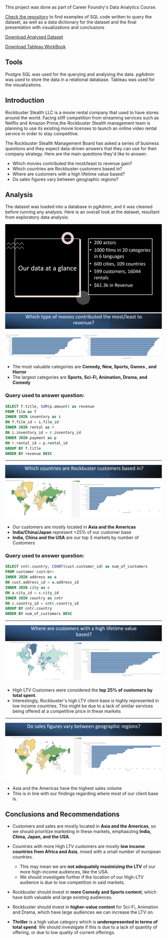 This project was done as part of Career Foundry's Data Analytics Course.

[Check the repository](https://github.com/nunomdmarques/Rockbuster-Stealth-Data-Analysis_Project) to find examples of SQL code written to query the dataset, as well as a data dictionary for the dataset and the final presentation with visualizations and conclusions

[Download Analysed Dataset](http://www.postgresqltutorial.com/wp-content/uploads/2019/05/dvdrental.zip)

[Download Tableau WorkBook](https://public.tableau.com/app/profile/nuno.marques1822/viz/Achievement3_17115564780350/Top20CountrieswithHighLTVcustomers)

## Tools
Postgre SQL was used for the querying and analysing the data. pgAdmin was used to store the data in a relational database. Tableau was used for the visualizations.

## Introduction
Rockbuster Stealth LLC is a movie rental company that used to have stores around the world. Facing stiff competition from streaming services such as Netflix and Amazon Prime,the Rockbuster Stealth management team is planning to use its existing movie licenses to
launch an online video rental service in order to stay competitive.

The Rockbuster Stealth Management Board has asked a series of business questions and
they expect data-driven answers that they can use for their company strategy. Here are the main questions they'd like to answer:

- Which movies contributed the most/least to revenue gain?
- Which countries are Rockbuster customers based in?
- Where are customers with a high lifetime value based?
- Do sales figures vary between geographic regions?

## Analysis

The dataset was loaded into a database in pgAdmin, and it was cleaned before running any analysis. Here is an overall look at the dataset, resultant from exploratory data analysis:

<img src="Images/EDA.png"/>

<img src="Images/bannerwhichmovies"/>

<img src="Images/AvgRevenueandTotalRevenue.png"/><br>

- The most valuable categories are **Comedy, New, Sports, Games , and Horror**
- The largest categories are **Sports, Sci-Fi, Animation, Drama, and Comedy**


### Query used to answer question:

```sql
SELECT f.title, SUM(p.amount) as revenue
FROM film as f 
INNER JOIN inventory as i 
ON f.film_id = i.film_id 
INNER JOIN rental as r 
ON i.inventory_id = r.inventory_id 
INNER JOIN payment as p 
ON r.rental_id = p.rental_id 
GROUP BY f.title 
ORDER BY revenue DESC 
```

---

<img src="Images/Geography%20Customer%20Base.png"/><br>
- Our customers are mostly located in **Asia and the Americas**
- **India/China/Japan** represent >25% of our customer base
- **India, China and the USA** are our top 3 markets by number of Customers<br>

### Query used to answer question:
```sql
SELECT cntr.country, COUNT(cust.customer_id) as num_of_customers
FROM customer cust<br>
INNER JOIN address as a
ON cust.address_id = a.address_id
INNER JOIN city as c
ON a.city_id = c.city_id
INNER JOIN country as cntr
ON c.country_id = cntr.country_id
GROUP BY cntr.country
ORDER BY num_of_customers DESC
```
---

<img src="Images/Customers%20with%20high%20LTV.png"/>

- High LTV Customers were considered the **top 25% of customers by total spent**.
- Interestingly, Rockbuster's high LTV client base is highly represented in low income countries. This might be due to a lack of similar services being offered at a competitive price in these markets

---

<img src="Images/Geographic%20sales.png"/>


- Asia and the Americas have the highest sales volume
- This is in line with our findings regarding where most of our client base is.

## Conclusions and Recommendations


- Customers and sales are mostly located in **Asia and the Americas**, so we should prioritize marketing in these markets, emphasizing **India, China, Japan, and the USA**.

- Countries with more High LTV customers are mostly **low income countries from Africa and Asia**, mixed with a small number of european countries.
    - This may mean we are **not adequately maximizing the LTV** of our more high-income audiences, like the USA.
    - We should investigate further if the location of our High-LTV audience is due to low competition in said markets.

- Rockbuster should invest in **more Comedy and Sports content**, which have both valuable and large existing audiences.
- Rockbuster should invest in **higher-value content** for Sci-Fi, Animation and Drama, which have large audiences we can increase the LTV on.
- **Thriller** is a high value category which is **underepresented in terms of total spend**. We should investigate if this is due to a lack of quantity of offering, or due to low quality of current offerings.
